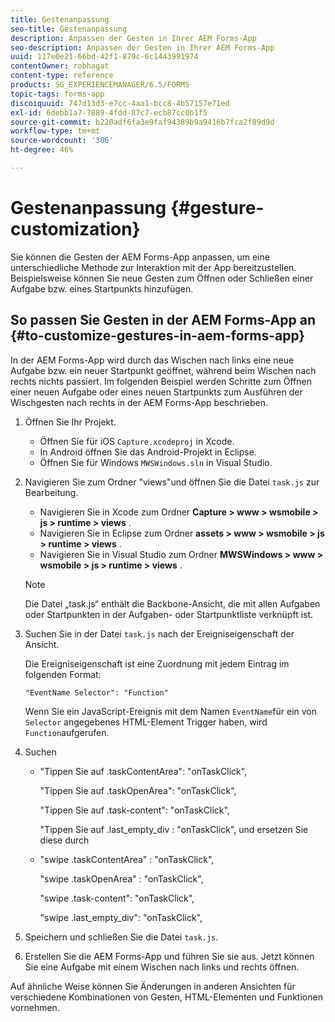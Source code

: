 ```yaml
---
title: Gestenanpassung
seo-title: Gestenanpassung
description: Anpassen der Gesten in Ihrer AEM Forms-App
seo-description: Anpassen der Gesten in Ihrer AEM Forms-App
uuid: 117e0e21-66bd-42f1-879c-6c1443991974
contentOwner: robhagat
content-type: reference
products: SG_EXPERIENCEMANAGER/6.5/FORMS
topic-tags: forms-app
discoiquuid: 747d13d3-e7cc-4aa1-bcc8-4b57157e71ed
exl-id: 6debb1a7-7889-4fdd-87c7-ecb87cc0b1f5
source-git-commit: b220adf6fa3e9faf94389b9a9416b7fca2f89d9d
workflow-type: tm+mt
source-wordcount: '306'
ht-degree: 46%

---
```


# Gestenanpassung {#gesture-customization}

Sie können die Gesten der AEM Forms-App anpassen, um eine unterschiedliche Methode zur Interaktion mit der App bereitzustellen. Beispielsweise können Sie neue Gesten zum Öffnen oder Schließen einer Aufgabe bzw. eines Startpunkts hinzufügen.

## So passen Sie Gesten in der AEM Forms-App an {#to-customize-gestures-in-aem-forms-app}

In der AEM Forms-App wird durch das Wischen nach links eine neue Aufgabe bzw. ein neuer Startpunkt geöffnet, während beim Wischen nach rechts nichts passiert. Im folgenden Beispiel werden Schritte zum Öffnen einer neuen Aufgabe oder eines neuen Startpunkts zum Ausführen der Wischgesten nach rechts in der AEM Forms-App beschrieben.

1. Öffnen Sie Ihr Projekt.

   * Öffnen Sie für iOS `Capture.xcodeproj` in Xcode.
   * In Android öffnen Sie das Android-Projekt in Eclipse.
   * Öffnen Sie für Windows `MWSWindows.sln` in Visual Studio.

1. Navigieren Sie zum Ordner &quot;views&quot;und öffnen Sie die Datei `task.js` zur Bearbeitung.

   * Navigieren Sie in Xcode zum Ordner **Capture > www > wsmobile > js > runtime > views** .
   * Navigieren Sie in Eclipse zum Ordner **assets > www > wsmobile > js > runtime > views** .
   * Navigieren Sie in Visual Studio zum Ordner **MWSWindows > www > wsmobile > js > runtime > views** .

   >[!NOTE]
   >
   >Die Datei „task.js“ enthält die Backbone-Ansicht, die mit allen Aufgaben oder Startpunkten in der Aufgaben- oder Startpunktliste verknüpft ist.

1. Suchen Sie in der Datei `task.js` nach der Ereigniseigenschaft der Ansicht.

   Die Ereigniseigenschaft ist eine Zuordnung mit jedem Eintrag im folgenden Format:

   `"EventName Selector": "Function"`

   Wenn Sie ein JavaScript-Ereignis mit dem Namen `EventName`für ein von `Selector` angegebenes HTML-Element Trigger haben, wird `Function`aufgerufen.

1. Suchen

   * &quot;Tippen Sie auf .taskContentArea&quot;: &quot;onTaskClick&quot;,

      &quot;Tippen Sie auf .taskOpenArea&quot;: &quot;onTaskClick&quot;,

      &quot;Tippen Sie auf .task-content&quot;: &quot;onTaskClick&quot;,

      &quot;Tippen Sie auf .last_empty_div : &quot;onTaskClick&quot;,
   und ersetzen Sie diese durch

   * &quot;swipe .taskContentArea&quot; : &quot;onTaskClick&quot;,

      &quot;swipe .taskOpenArea&quot; : &quot;onTaskClick&quot;,

      &quot;swipe .task-content&quot;: &quot;onTaskClick&quot;,

      &quot;swipe .last_empty_div&quot;: &quot;onTaskClick&quot;,


1. Speichern und schließen Sie die Datei `task.js`.
1. Erstellen Sie die AEM Forms-App und führen Sie sie aus. Jetzt können Sie eine Aufgabe mit einem Wischen nach links und rechts öffnen.

Auf ähnliche Weise können Sie Änderungen in anderen Ansichten für verschiedene Kombinationen von Gesten, HTML-Elementen und Funktionen vornehmen.
